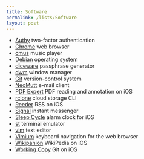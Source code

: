 ```yaml
---
title: Software
permalink: /lists/Software
layout: post
---
```


- [Authy](https://authy.com/) two-factor authentication
- [Chrome](https://google.com/chrome/) web browser
- [cmus](https://cmus.github.io/) music player
- [Debian](https://debian.org) operating system
- [diceware](http://diceware.com/) passphrase generator
- [dwm](https://dwn.suckless.org/) window manager
- [Git](https://git-scm.com/) version-control system
- [NeoMutt](https://neomutt.org/) e-mail client
- [PDF Expert](https://pdfexpert.com/ios) PDF reading and annotation on iOS
- [rclone](https://rclone.org/) cloud storage CLI
- [Reeder](https://www.reederapp.com/) RSS on iOS
- [Signal](https://www.signal.org/) instant messenger
- [Sleep Cycle](https://www.sleepcycle.com/) alarm clock for iOS
- [st](https://st.suckless.org/) terminal emulator
- [vim](https://www.vim.org/) text editor
- [Vimium](https://vimium.github.io/) keyboard navigation for the web browser
- [Wikipanion](http://www.wikipanion.net/) WikiPedia on iOS
- [Working Copy](https://workingcopyapp.com/) Git on iOS
